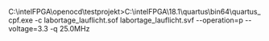 C:\intelFPGA\openocd\testprojekt>C:\intelFPGA\18.1\quartus\bin64\quartus_cpf.exe -c labortage_lauflicht.sof labortage_lauflicht.svf --operation=p  --voltage=3.3 -q 25.0MHz
